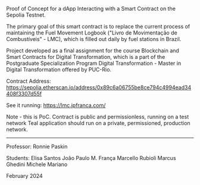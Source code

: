 Proof of Concept for a dApp Interacting with a Smart Contract on the Sepolia Testnet.

The primary goal of this smart contract is to replace the current process of maintaining the Fuel Movement Logbook ("Livro de Movimentação de Combustíveis" - LMC), which is filled out daily by fuel stations in Brazil.

Project developed as a final assignment for the course Blockchain and Smart Contracts for Digital Transformation, which is a part of the Postgraduate Specialization Program Digital Transformation - Master in Digital Transformation offered by PUC-Rio.

Contract Address: 
https://sepolia.etherscan.io/address/0x89c6a06755be8ce794c4994ead34408f3307d55f

See it running:
https://lmc.jpfranca.com/

Note - this is PoC. Contract is public and permissionless, running on a test network Teal application should run on a private, permissioned, production network.

-------

Professor:
Ronnie Paskin

Students:
Elisa Santos
João Paulo M. França
Marcello Rubioli
Marcus Ghedini
Michele Mariano

February 2024
